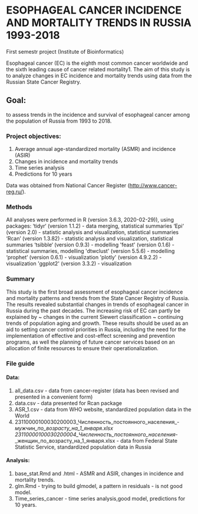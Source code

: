 # ESOPHAGEAL CANCER INCIDENCE AND MORTALITY TRENDS IN RUSSIA 1993-2018
First semestr project (Institute of Bioinformatics)

Esophageal cancer (EC) is the eighth most common cancer worldwide and the sixth leading cause of cancer related mortality1. The aim of this study is to analyze changes in EC incidence and mortality trends using data from the Russian State Cancer Registry.

## Goal: 
to assess trends in the incidence and survival of esophageal cancer among the population of Russia from 1993 to 2018.


### Project objectives:
1. Average annual age-standardized mortality (ASMR) and incidence (ASIR)
2. Changes in incidence and mortality trends
3. Time series analysis
4. Predictions for 10 years

Data was obtained from National Cancer Register (http://www.cancer-reg.ru/).
  
### Methods
  All analyses were performed in R (version 3.6.3, 2020-02-29)), using packages:
  ‘tidyr‘ (version 1.1.2) - data merging, statistical summaries
  ‘Epi‘ (version 2.0)  - statistic analysis and visualization, statistical summaries
  ‘Rcan’ (version 1.3.82) - statistic analysis and visualization, statistical summaries
  ‘tsibble‘ (version 0.9.3) - modelling
  'feast' (version 0.1.6) - statistical summaries, modelling
  'dtwclust' (version 5.5.6) - modelling
  ‘prophet’ (version 0.6.1) - visualization
  'plotly' (version 4.9.2.2) - visualization
  'ggplot2' (version 3.3.2) - visualization
  
### Summary
This study is the first broad assessment of esophageal cancer incidence and mortality patterns and trends from the State Cancer Registry of Russia. The results revealed substantial changes in trends of esophageal cancer in Russia during the past decades. 
The increasing risk of EC can partly be explained by 
      ~ changes in the current Siewert classification
      ~ continuing trends of population aging and growth. 
These results should be used as an aid to setting cancer control priorities in Russia, including the need for the implementation of effective and cost-effect screening and prevention programs, as well the planning of future cancer services based on an allocation of finite resources to ensure their operationalization.


### File guide
#### Data:
1. all_data.csv - data from cancer-register (data has been revised and presented in a convenient form)
2. data.csv - data presented for Rcan package 
3. ASR_1.csv - data from WHO website, standardized population data in the World
4. 23110000100030200003_Численность_постоянного_населения_-_мужчин_по_возрасту_на_1_января.xlsx
23110000100030200004_Численность_постоянного_населения_-_женщин_по_возрасту_на_1_января.xlsx - data from Federal State Statistic Service, standardized population data in Russia


#### Analysis:
1. base_stat.Rmd and .html - ASMR and ASIR, changes in incidence and mortality trends.
2. glm.Rmd - trying to build glmodel, a pattern in residuals - is not good model.
3. Time_series_cancer - time series analysis,good model, predictions for 10 years.


